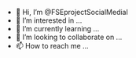 - 👋 Hi, I’m @FSEprojectSocialMedial
- 👀 I’m interested in ...
- 🌱 I’m currently learning ...
- 💞️ I’m looking to collaborate on ...
- 📫 How to reach me ...

<!---
FSEprojectSocialMedial/FSEprojectSocialMedial is a ✨ special ✨ repository because its `README.md` (this file) appears on your GitHub profile.
You can click the Preview link to take a look at your changes.
--->

